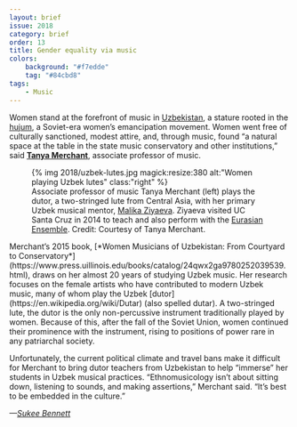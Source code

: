 ```yaml
---
layout: brief
issue: 2018
category: brief
order: 13
title: Gender equality via music
colors:
    background: "#f7edde"
    tag: "#84cbd8"
tags:
    - Music 
---
```

Women stand at the forefront of music in [Uzbekistan](https://en.wikipedia.org/wiki/Uzbekistan), a stature rooted in the [hujum](https://en.wikipedia.org/wiki/Hujum), a Soviet-era women’s emancipation movement. Women went free of culturally sanctioned, modest attire, and, through music, found “a natural space at the table in the state music conservatory and other institutions,” said [**Tanya Merchant**](http://music.ucsc.edu/faculty/tanya-merchant), associate professor of music.
<figure>
{% img 2018/uzbek-lutes.jpg magick:resize:380 alt:"Women playing Uzbek lutes" class:"right" %}
<figcaption>Associate professor of music Tanya Merchant (left) plays the dutor, a two-stringed lute from Central Asia, with her primary Uzbek musical mentor, <a href="https://www.facebook.com/SilkRoadHouse/posts/631096380307134">Malika Ziyaeva</a>. Ziyaeva visited UC Santa Cruz in 2014 to teach and also perform with the <a href="http://music.ucsc.edu/ensembles/eurasian-ensemble">Eurasian Ensemble</a>. Credit: Courtesy of Tanya Merchant.</figcaption>
</figure>
Merchant’s 2015 book, [*Women Musicians of Uzbekistan: From Courtyard to Conservatory*](https://www.press.uillinois.edu/books/catalog/24qwx2ga9780252039539.html), draws on her almost 20 years of studying Uzbek music. Her research focuses on the female artists who have contributed to modern Uzbek music, many of whom play the Uzbek [dutor](https://en.wikipedia.org/wiki/Dutar) (also spelled dutar). A two-stringed lute, the dutor is the only non-percussive instrument traditionally played by women. Because of this, after the fall of the Soviet Union, women continued their prominence with the instrument, rising to positions of power rare in any patriarchal society.

Unfortunately, the current political climate and travel bans make it difficult for Merchant to bring dutor teachers from Uzbekistan to help “immerse” her students in Uzbek musical practices. “Ethnomusicology isn’t about sitting down, listening to sounds, and making assertions,” Merchant said. “It’s best to be embedded in the culture.”

*—[Sukee Bennett](https://sukee.net/)*
